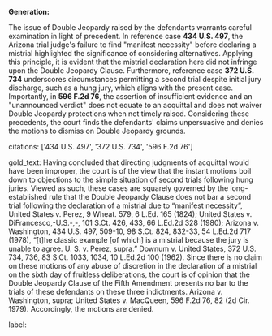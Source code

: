 **Generation:**

The issue of Double Jeopardy raised by the defendants warrants careful examination in light of precedent. In reference case **434 U.S. 497**, the Arizona trial judge's failure to find "manifest necessity" before declaring a mistrial highlighted the significance of considering alternatives. Applying this principle, it is evident that the mistrial declaration here did not infringe upon the Double Jeopardy Clause. Furthermore, reference case **372 U.S. 734** underscores circumstances permitting a second trial despite initial jury discharge, such as a hung jury, which aligns with the present case. Importantly, in **596 F.2d 76**, the assertion of insufficient evidence and an "unannounced verdict" does not equate to an acquittal and does not waiver Double Jeopardy protections when not timely raised. Considering these precedents, the court finds the defendants' claims unpersuasive and denies the motions to dismiss on Double Jeopardy grounds.

citations: ['434 U.S. 497', '372 U.S. 734', '596 F.2d 76']

gold_text: Having concluded that directing judgments of acquittal would have been improper, the court is of the view that the instant motions boil down to objections to the simple situation of second trials following hung juries. Viewed as such, these cases are squarely governed by the long-established rule that the Double Jeopardy Clause does not bar a second trial following the declaration of a mistrial due to “manifest necessity”, United States v. Perez, 9 Wheat. 579, 6 L.Ed. 165 (1824); United States v. DiFrancesco,-U.S.-,-, 101 S.Ct. 426, 433, 66 L.Ed.2d 328 (1980); Arizona v. Washington, 434 U.S. 497, 509-10, 98 S.Ct. 824, 832-33, 54 L.Ed.2d 717 (1978), “[t]he classic example [of which] is a mistrial because the jury is unable to agree. U. S. v. Perez, supra.” Downum v. United States, 372 U.S. 734, 736, 83 S.Ct. 1033, 1034, 10 L.Ed.2d 100 (1962). Since there is no claim on these motions of any abuse of discretion in the declaration of a mistrial on the sixth day of fruitless deliberations, the court is of opinion that the Double Jeopardy Clause of the Fifth Amendment presents no bar to the trials of these defendants on these three indictments. Arizona v. Washington, supra; United States v. MacQueen, 596 F.2d 76, 82 (2d Cir. 1979). Accordingly, the motions are denied.

label: 